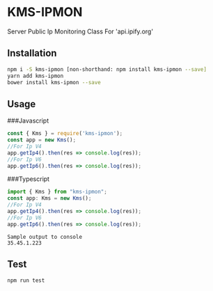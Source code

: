 # KMS-IPMON
Server Public Ip Monitoring Class For 'api.ipify.org'

## Installation 
```sh
npm i -S kms-ipmon [non-shorthand: npm install kms-ipmon --save]
yarn add kms-ipmon
bower install kms-ipmon --save 
```

## Usage
###Javascript
```javascript
const { Kms } = require('kms-ipmon');
const app = new Kms();
//For Ip V4
app.getIp4().then(res => console.log(res));
//For Ip V6
app.getIp6().then(res => console.log(res));
```
###Typescript

```typescript
import { Kms } from "kms-ipmon";
const app: Kms = new Kms();
//For Ip V4
app.getIp4().then(res => console.log(res));
//For Ip V6
app.getIp6().then(res => console.log(res));
```
```shell
Sample output to console
35.45.1.223
```
## Test
```shell
npm run test
```
